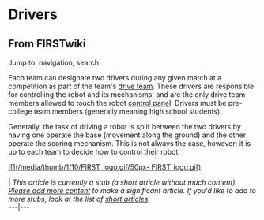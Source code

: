 # Drivers

## From FIRSTwiki

Jump to: navigation, search

Each team can designate two drivers during any given match at a competition as part of the team's [drive team](/index.php?title=Drive_team&action=edit "Drive
team"). These drivers are responsible for controlling the robot and its mechanisms, and are the only drive team members allowed to touch the robot [control panel](/index.php?title=Control_panel&action=edit "Control panel"). Drivers must be pre-college team members (generally meaning high school students).

Generally, the task of driving a robot is split between the two drivers by having one operate the base (movement along the ground) and the other operate the scoring mechanism. This is not always the case, however; it is up to each team to decide how to control their robot.

[![](/media/thumb/1/10/FIRST_logo.gif/50px-
FIRST_logo.gif)](Image:FIRST_logo.gif)

| _This article is currently a stub (a short article without much content). [Please add more content](http://www.firstwiki.net/index.php?title=Drivers&action=edit "http://www.firstwiki.net/index.php?title=Drivers&action=edit") to make a significant article. If you'd like to add to more stubs, look at the list of [short articles](Special:Shortpages "Special:Shortpages")._<br>
---|---
